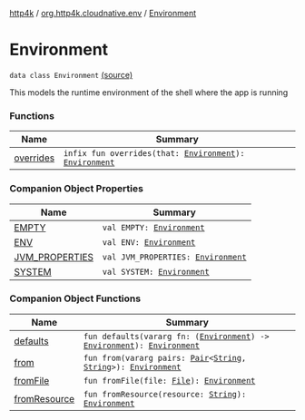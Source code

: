 [http4k](../../index.md) / [org.http4k.cloudnative.env](../index.md) / [Environment](./index.md)

# Environment

`data class Environment` [(source)](https://github.com/http4k/http4k/blob/master/http4k-cloudnative/src/main/kotlin/org/http4k/cloudnative/env/Environment.kt#L12)

This models the runtime environment of the shell where the app is running

### Functions

| Name | Summary |
|---|---|
| [overrides](overrides.md) | `infix fun overrides(that: `[`Environment`](./index.md)`): `[`Environment`](./index.md) |

### Companion Object Properties

| Name | Summary |
|---|---|
| [EMPTY](-e-m-p-t-y.md) | `val EMPTY: `[`Environment`](./index.md) |
| [ENV](-e-n-v.md) | `val ENV: `[`Environment`](./index.md) |
| [JVM_PROPERTIES](-j-v-m_-p-r-o-p-e-r-t-i-e-s.md) | `val JVM_PROPERTIES: `[`Environment`](./index.md) |
| [SYSTEM](-s-y-s-t-e-m.md) | `val SYSTEM: `[`Environment`](./index.md) |

### Companion Object Functions

| Name | Summary |
|---|---|
| [defaults](defaults.md) | `fun defaults(vararg fn: (`[`Environment`](./index.md)`) -> `[`Environment`](./index.md)`): `[`Environment`](./index.md) |
| [from](from.md) | `fun from(vararg pairs: `[`Pair`](https://kotlinlang.org/api/latest/jvm/stdlib/kotlin/-pair/index.html)`<`[`String`](https://kotlinlang.org/api/latest/jvm/stdlib/kotlin/-string/index.html)`, `[`String`](https://kotlinlang.org/api/latest/jvm/stdlib/kotlin/-string/index.html)`>): `[`Environment`](./index.md) |
| [fromFile](from-file.md) | `fun fromFile(file: `[`File`](http://docs.oracle.com/javase/6/docs/api/java/io/File.html)`): `[`Environment`](./index.md) |
| [fromResource](from-resource.md) | `fun fromResource(resource: `[`String`](https://kotlinlang.org/api/latest/jvm/stdlib/kotlin/-string/index.html)`): `[`Environment`](./index.md) |
